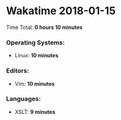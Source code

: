 # Wakatime 2018-01-15

Time Total: **0 hours 10 minutes**

### Operating Systems:
- Linux: **10 minutes** 

### Editors:
- Vim: **10 minutes** 

### Languages:
- XSLT: **9 minutes** 

